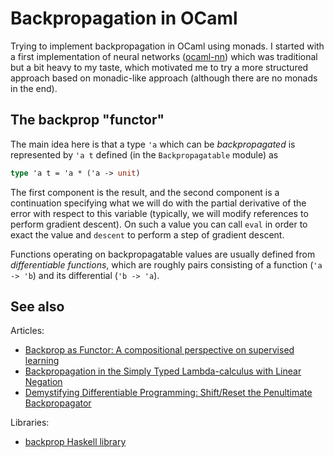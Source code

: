Backpropagation in OCaml
========================

Trying to implement backpropagation in OCaml using monads. I started with a
first implementation of neural networks
([ocaml-nn](https://github.com/smimram/ocaml-nn/)) which was traditional but a
bit heavy to my taste, which motivated me to try a more structured approach
based on monadic-like approach (although there are no monads in the end).

## The backprop "functor"

The main idea here is that a type `'a` which can be _backpropagated_ is
represented by `'a t` defined (in the `Backpropagatable` module) as

```ocaml
type 'a t = 'a * ('a -> unit)
```

The first component is the result, and the second component is a continuation
specifying what we will do with the partial derivative of the error with respect
to this variable (typically, we will modify references to perform gradient
descent). On such a value you can call `eval` in order to exact the value and
`descent` to perform a step of gradient descent.

Functions operating on backpropagatable values are usually defined from
_differentiable functions_, which are roughly pairs consisting of a function
(`'a -> 'b`) and its differential (`'b -> 'a`).

## See also

Articles:

- [Backprop as Functor: A compositional perspective on supervised
  learning](https://arxiv.org/abs/1711.10455)
- [Backpropagation in the Simply Typed Lambda-calculus with Linear
  Negation](https://arxiv.org/abs/1909.13768v2)
- [Demystifying Differentiable Programming: Shift/Reset the Penultimate
  Backpropagator](https://arxiv.org/abs/1803.10228)

Libraries:

- [backprop Haskell library](https://backprop.jle.im/)
